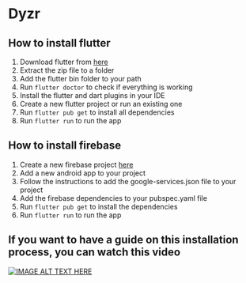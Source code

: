 # Dyzr

## How to install flutter

1. Download flutter from [here](https://flutter.dev/docs/get-started/install)
2. Extract the zip file to a folder
3. Add the flutter bin folder to your path
4. Run `flutter doctor` to check if everything is working
5. Install the flutter and dart plugins in your IDE
6. Create a new flutter project or run an existing one
7. Run `flutter pub get` to install all dependencies
8. Run `flutter run` to run the app

## How to install firebase

1. Create a new firebase project [here](https://console.firebase.google.com/)
2. Add a new android app to your project
3. Follow the instructions to add the google-services.json file to your project
4. Add the firebase dependencies to your pubspec.yaml file
5. Run `flutter pub get` to install the dependencies
6. Run `flutter run` to run the app

## If you want to have a guide on this installation process, you can watch this video

[![IMAGE ALT TEXT HERE](https://i.ytimg.com/vi/hs04CWG4WXA/maxresdefault.jpg)](https://www.youtube.com/watch?v=hs04CWG4WXA)